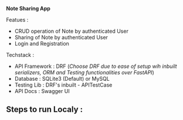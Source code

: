**Note Sharing App**

Featues :
- CRUD operation of Note by authenticated User
- Sharing of Note by authenticated User
- Login and Registration

Techstack :
- API Framework : DRF  (*Choose DRF due to ease of setup wih inbuilt serializers, ORM and Testing functionalities over FastAPI*) 
- Database : SQLite3 (Default) or MySQL
- Testing Lib : DRF's inbuilt - APITestCase
- API Docs : Swagger UI

Steps to run Localy :
 - 
